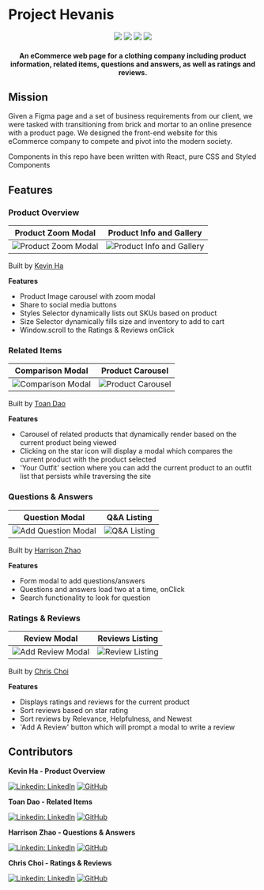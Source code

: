 # Project Hevanis

<div align="center" width="100%">
  <img src="https://img.shields.io/badge/react-%2320232a.svg?style=for-the-badge&logo=react&logoColor=%2361DAFB" />
  <img src="https://img.shields.io/badge/node.js-6DA55F?style=for-the-badge&logo=node.js&logoColor=white" />
  <img src="https://img.shields.io/badge/express.js-%23404d59.svg?style=for-the-badge&logo=express&logoColor=%2361DAFB" />
  <img src="https://img.shields.io/badge/AWS-%23FF9900.svg?style=for-the-badge&logo=amazon-aws&logoColor=white" />
</div>

<h4 align="center">An eCommerce web page for a clothing company including product information, related items, questions and answers, as well as ratings and reviews.</h4>

## Mission
Given a Figma page and a set of business requirements from our client, we were tasked with transitioning from brick and mortar to an online presence with a product page. We designed the front-end website for this eCommerce company to compete and pivot into the modern society.

Components in this repo have been written with React, pure CSS and Styled Components

## Features

### Product Overview
Product Zoom Modal           |  Product Info and Gallery
:-------------------------:|:-------------------------:
![Product Zoom Modal](https://i.imgur.com/eC4bqEo.gif)  |  ![Product Info and Gallery](https://imgur.com/3GpAlvw.gif)

Built by <a href=https://github.com/kevhaha>Kevin Ha</a>

<b>Features</b>
- Product Image carousel with zoom modal
- Share to social media buttons
- Styles Selector dynamically lists out SKUs based on product
- Size Selector dynamically fills size and inventory to add to cart
- Window.scroll to the Ratings & Reviews onClick

### Related Items
Comparison Modal             |  Product Carousel
:-------------------------:|:-------------------------:
![Comparison Modal](https://imgur.com/JM9hyIQ.gif)  |  ![Product Carousel](https://imgur.com/0K6wloT.gif)

Built by <a href=https://github.com/toanddao>Toan Dao</a>

<b>Features</b>
- Carousel of related products that dynamically render based on the current product being viewed
- Clicking on the star icon will display a modal which compares the current product with the product selected
- 'Your Outfit' section where you can add the current product to an outfit list that persists while traversing the site

### Questions & Answers
Question Modal     |  Q&A Listing
:-------------------------:|:-------------------------:
![Add Question Modal](https://imgur.com/houUhrd.gif)  |  ![Q&A Listing](https://i.imgur.com/QvpELCY.gif)

Built by <a href=https://github.com/harrisonzhao97>Harrison Zhao</a>

<b>Features</b>
- Form modal to add questions/answers
- Questions and answers load two at a time, onClick
- Search functionality to look for question

### Ratings & Reviews
Review Modal     |  Reviews Listing
:-------------------------:|:-------------------------:
![Add Review Modal](https://imgur.com/OvhGbNi.gif)  |  ![Review Listing](https://imgur.com/BzTFMXy.gif)

Built by <a href=https://github.com/chrisxchoi>Chris Choi</a>

<b>Features</b>
- Displays ratings and reviews for the current product
- Sort reviews based on star rating
- Sort reviews by Relevance, Helpfulness, and Newest
- 'Add A Review' button which will prompt a modal to write a review

## Contributors

**Kevin Ha - Product Overview**

[![Linkedin: LinkedIn](https://img.shields.io/badge/linkedin-%230077B5.svg?style=for-the-badge&logo=linkedin&logoColor=white&link=https://www.linkedin.com/in/caleb-kim0510/)](https://www.linkedin.com/in/kevincwha/)
[![GitHub](https://img.shields.io/badge/github-%23121011.svg?style=for-the-badge&logo=github&logoColor=white&link=https://github.com/cariboukim)](https://github.com/kevhaha)

**Toan Dao - Related Items**

[![Linkedin: LinkedIn](https://img.shields.io/badge/linkedin-%230077B5.svg?style=for-the-badge&logo=linkedin&logoColor=white&link=https://www.linkedin.com/in/caleb-kim0510/)](https://www.linkedin.com/in/toanddao/)
[![GitHub](https://img.shields.io/badge/github-%23121011.svg?style=for-the-badge&logo=github&logoColor=white&link=https://github.com/cariboukim)](https://github.com/toanddao)

**Harrison Zhao - Questions & Answers**

[![Linkedin: LinkedIn](https://img.shields.io/badge/linkedin-%230077B5.svg?style=for-the-badge&logo=linkedin&logoColor=white&link=https://www.linkedin.com/in/caleb-kim0510/)](https://www.linkedin.com/in/harrison-zhao/)
[![GitHub](https://img.shields.io/badge/github-%23121011.svg?style=for-the-badge&logo=github&logoColor=white&link=https://github.com/cariboukim)](https://github.com/harrisonzhao97)

**Chris Choi - Ratings & Reviews**

[![Linkedin: LinkedIn](https://img.shields.io/badge/linkedin-%230077B5.svg?style=for-the-badge&logo=linkedin&logoColor=white&link=https://www.linkedin.com/in/caleb-kim0510/)](https://www.linkedin.com/in/chrisxchoi/)
[![GitHub](https://img.shields.io/badge/github-%23121011.svg?style=for-the-badge&logo=github&logoColor=white&link=https://github.com/cariboukim)](https://github.com/chrisxchoi)

